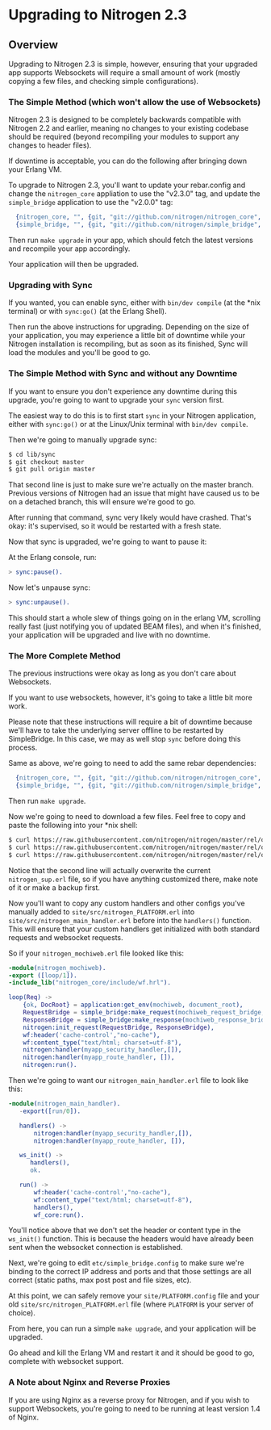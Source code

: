 <!-- dash: Upgrading to Nitrogen 2.3 | Guide | ###:Section -->


# Upgrading to Nitrogen 2.3

## Overview

  Upgrading to Nitrogen 2.3 is simple, however, ensuring that your upgraded app
  supports Websockets will require a small amount of work (mostly copying a few
  files, and checking simple configurations).

### The Simple Method (which won't allow the use of Websockets)

   Nitrogen 2.3 is designed to be completely backwards compatible with Nitrogen
   2.2 and earlier, meaning no changes to your existing codebase should be
   required (beyond recompiling your modules to support any changes to header
   files).

   If downtime is acceptable, you can do the following after bringing down your
   Erlang VM.

   To upgrade to Nitrogen 2.3, you'll want to update your rebar.config and
   change the `nitrogen_core` appliation to use the "v2.3.0" tag, and update
   the `simple_bridge` application to use the "v2.0.0" tag:

```erlang
  {nitrogen_core, "", {git, "git://github.com/nitrogen/nitrogen_core", {tag, "v2.3.0"}}},
  {simple_bridge, "", {git, "git://github.com/nitrogen/simple_bridge", {tag, "v2.0.0"}}},

```
  
   Then run `make upgrade` in your app, which should fetch the latest versions
   and recompile your app accordingly.

   Your application will then be upgraded.

### Upgrading with Sync

   If you wanted, you can enable sync, either with `bin/dev compile` (at the
   \*nix terminal) or with `sync:go()` (at the Erlang Shell).

   Then run the above instructions for upgrading. Depending on the size of your
   application, you may experience a little bit of downtime while your Nitrogen
   installation is recompiling, but as soon as its finished, Sync will load the
   modules and you'll be good to go.

### The Simple Method with Sync and without any Downtime

   If you want to ensure you don't experience any downtime during this upgrade,
   you're going to want to upgrade your `sync` version first.

   The easiest way to do this is to first start `sync` in your Nitrogen
   application, either with `sync:go()` or at the Linux/Unix terminal with
   `bin/dev compile`.

   Then we're going to manually upgrade sync:

```bash
$ cd lib/sync
$ git checkout master
$ git pull origin master

```

   That second line is just to make sure we're actually on the master branch.
   Previous versions of Nitrogen had an issue that might have caused us to be
   on a detached branch, this will ensure we're good to go.
  
   After running that command, sync very likely would have crashed. That's
   okay: it's supervised, so it would be restarted with a fresh state.

   Now that sync is upgraded, we're going to want to pause it:

   At the Erlang console, run:

```erlang
> sync:pause().

```

   Now let's unpause sync:

```erlang
> sync:unpause().

```

   This should start a whole slew of things going on in the erlang VM,
   scrolling really fast (just notifying you of updated BEAM files), and when
   it's finished, your application will be upgraded and live with no downtime.

### The More Complete Method

   The previous instructions were okay as long as you don't care about
   Websockets.

   If you want to use websockets, however, it's going to take a little bit more
   work.

   Please note that these instructions will require a bit of downtime because
   we'll have to take the underlying server offline to be restarted by
   SimpleBridge.  In this case, we may as well stop `sync` before doing this
   process.

   Same as above, we're going to need to add the same rebar dependencies:

```erlang
  {nitrogen_core, "", {git, "git://github.com/nitrogen/nitrogen_core", {tag, "v2.3.0"}}},
  {simple_bridge, "", {git, "git://github.com/nitrogen/simple_bridge", {tag, "v2.0.0"}}},

```

   Then run `make upgrade`.

   Now we're going to need to download a few files. Feel free to copy and paste
   the following into your *nix shell:

```bash
$ curl https://raw.githubusercontent.com/nitrogen/nitrogen/master/rel/overlay/common/site/src/nitrogen_main_handler.erl -o site/src/nitrogen_main_handler.erl
$ curl https://raw.githubusercontent.com/nitrogen/nitrogen/master/rel/overlay/common/site/src/nitrogen_sup.erl -o site/src/nitrogen_sup.erl
$ curl https://raw.githubusercontent.com/nitrogen/nitrogen/master/rel/overlay/common/etc/simple_bridge.config -o etc/simple_bridge.config

```

   Notice that the second line will actually overwrite the current
   `nitrogen_sup.erl` file, so if you have anything customized there, make note
   of it or make a backup first.

   Now you'll want to copy any custom handlers and other configs you've
   manually added to `site/src/nitrogen_PLATFORM.erl` into
   `site/src/nitrogen_main_handler.erl` before into the `handlers()` function.
   This will ensure that your custom handlers get initialized with both
   standard requests and websocket requests.

   So if your `nitrogen_mochiweb.erl` file looked like this:

```erlang
-module(nitrogen_mochiweb).
-export ([loop/1]).
-include_lib("nitrogen_core/include/wf.hrl").

loop(Req) ->
    {ok, DocRoot} = application:get_env(mochiweb, document_root),
    RequestBridge = simple_bridge:make_request(mochiweb_request_bridge, {Req, DocRoot}),
    ResponseBridge = simple_bridge:make_response(mochiweb_response_bridge, {Req, DocRoot}),
    nitrogen:init_request(RequestBridge, ResponseBridge),
    wf:header('cache-control',"no-cache"),
    wf:content_type("text/html; charset=utf-8"),
    nitrogen:handler(myapp_security_handler,[]),
    nitrogen:handler(myapp_route_handler, []),
    nitrogen:run().

```

   Then we're going to want our `nitrogen_main_handler.erl` file to look like this:

```erlang
-module(nitrogen_main_handler).
   -export([run/0]).

   handlers() ->
       nitrogen:handler(myapp_security_handler,[]),
       nitrogen:handler(myapp_route_handler, []),

   ws_init() ->
      handlers(),
      ok.

   run() ->
       wf:header('cache-control',"no-cache"),
       wf:content_type("text/html; charset=utf-8"),
       handlers(),
       wf_core:run().

```

   You'll notice above that we don't set the header or content type in the
   `ws_init()` function. This is because the headers would have already been
   sent when the websocket connection is established.

   Next, we're going to edit `etc/simple_bridge.config` to make sure we're
   binding to the correct IP address and ports and that those settings are all
   correct (static paths, max post post and file sizes, etc).

   At this point, we can safely remove your `site/PLATFORM.config` file and
   your old `site/src/nitrogen_PLATFORM.erl` file (where `PLATFORM` is your
   server of choice).

   From here, you can run a simple `make upgrade`, and your application will be
   upgraded.

   Go ahead and kill the Erlang VM and restart it and it should be good to go,
   complete with websocket support.

### A Note about Nginx and Reverse Proxies

   If you are using Nginx as a reverse proxy for Nitrogen, and if you wish to
   support Websockets, you're going to need to be running at least version 1.4
   of Nginx.
